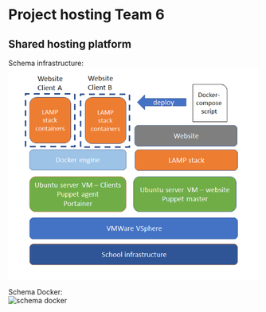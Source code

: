 # Project hosting Team 6
## Shared hosting platform

Schema infrastructure:\
![hosting infrastructure](./resources/schema_english.png)

Schema Docker:\
![schema docker](./resources/schema_docker)
